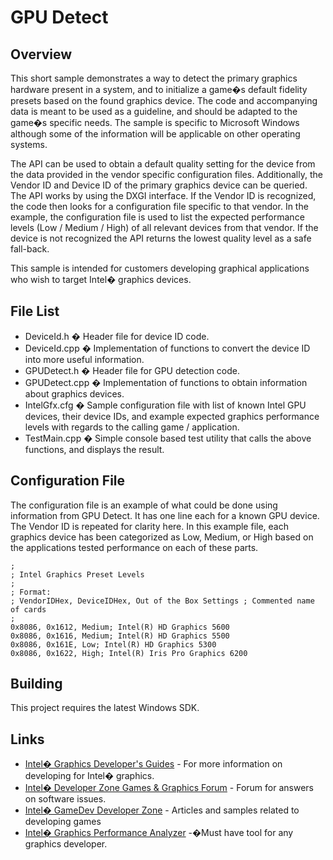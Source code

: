 # GPU Detect

## Overview
This short sample demonstrates a way to detect the primary graphics hardware present in a system, and to initialize a game�s default fidelity presets based on the found graphics device. The code and accompanying data is meant to be used as a guideline, and should be adapted to the game�s specific needs. The sample is specific to Microsoft Windows although some of the information will be applicable on other operating systems.

The API can be used to obtain a default quality setting for the device from the data provided in the vendor specific configuration files. Additionally, the Vendor ID and Device ID of the primary graphics device can be queried. The API works by using the DXGI interface. If the Vendor ID is recognized, the code then looks for a configuration file specific to that vendor. In the example, the configuration file is used to list the expected performance levels (Low / Medium / High) of all relevant devices from that vendor. If the device is not recognized the API returns the lowest quality level as a safe fall-back.

This sample is intended for customers developing graphical applications who wish to target Intel� graphics devices.
## File List
*	DeviceId.h � Header file for device ID code.
*	DeviceId.cpp � Implementation of functions to convert the device ID into more useful information.
*	GPUDetect.h � Header file for GPU detection code.
*	GPUDetect.cpp � Implementation of functions to obtain information about graphics devices.
*	IntelGfx.cfg � Sample configuration file with list of known Intel GPU devices, their device IDs, and example expected graphics performance levels with regards to the calling game / application.
*	TestMain.cpp � Simple console based test utility that calls the above functions, and displays the result.

## Configuration File
The configuration file is an example of what could be done using information from GPU Detect. It has one line each for a known GPU device. The Vendor ID is repeated for clarity here. In this example file, each graphics device has been categorized as Low, Medium, or High based on the applications tested performance on each of these parts.
```
;
; Intel Graphics Preset Levels
;
; Format: 
; VendorIDHex, DeviceIDHex, Out of the Box Settings ; Commented name of cards
;
0x8086, 0x1612, Medium; Intel(R) HD Graphics 5600
0x8086, 0x1616, Medium; Intel(R) HD Graphics 5500
0x8086, 0x161E, Low; Intel(R) HD Graphics 5300
0x8086, 0x1622, High; Intel(R) Iris Pro Graphics 6200
```

## Building
This project requires the latest Windows SDK.

## Links
*	[Intel� Graphics Developer's Guides](https://software.intel.com/en-us/articles/intel-hd-graphics-developers-guides) - For more information on developing for Intel� graphics.
*	[Intel� Developer Zone Games & Graphics Forum](https://software.intel.com/en-us/forums/developing-games-and-graphics-on-intel) - Forum for answers on software issues.
*	[Intel� GameDev Developer Zone](https://software.intel.com/en-us/gamedev) - Articles and samples related to developing games
*	[Intel� Graphics Performance Analyzer](https://software.intel.com/en-us/gpa) -�Must have tool for any graphics developer.
